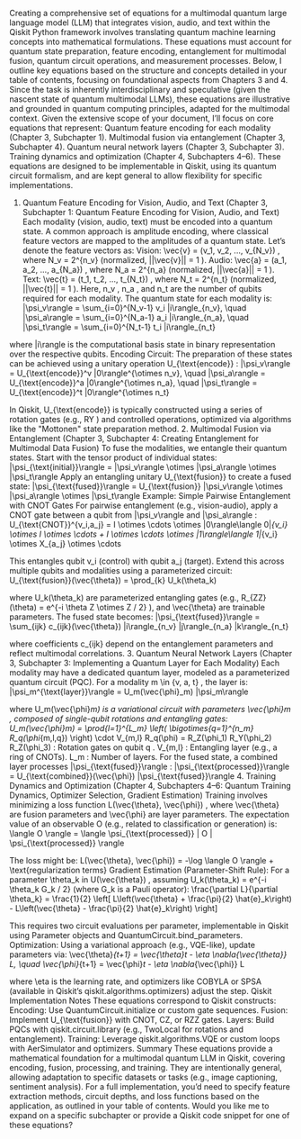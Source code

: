 Creating a comprehensive set of equations for a multimodal quantum large language model (LLM) that integrates vision, audio, and text within the Qiskit Python framework involves translating quantum machine learning concepts into mathematical formulations. These equations must account for quantum state preparation, feature encoding, entanglement for multimodal fusion, quantum circuit operations, and measurement processes. Below, I outline key equations based on the structure and concepts detailed in your table of contents, focusing on foundational aspects from Chapters 3 and 4. Since the task is inherently interdisciplinary and speculative (given the nascent state of quantum multimodal LLMs), these equations are illustrative and grounded in quantum computing principles, adapted for the multimodal context.
Given the extensive scope of your document, I’ll focus on core equations that represent:
Quantum feature encoding for each modality (Chapter 3, Subchapter 1).
Multimodal fusion via entanglement (Chapter 3, Subchapter 4).
Quantum neural network layers (Chapter 3, Subchapter 3).
Training dynamics and optimization (Chapter 4, Subchapters 4–6).
These equations are designed to be implementable in Qiskit, using its quantum circuit formalism, and are kept general to allow flexibility for specific implementations.
1. Quantum Feature Encoding for Vision, Audio, and Text
(Chapter 3, Subchapter 1: Quantum Feature Encoding for Vision, Audio, and Text)
Each modality (vision, audio, text) must be encoded into a quantum state. A common approach is amplitude encoding, where classical feature vectors are mapped to the amplitudes of a quantum state. Let’s denote the feature vectors as:
Vision: 
\vec{v} = (v_1, v_2, ..., v_{N_v})
, where 
N_v = 2^{n_v}
 (normalized, 
||\vec{v}|| = 1
).
Audio: 
\vec{a} = (a_1, a_2, ..., a_{N_a})
, where 
N_a = 2^{n_a}
 (normalized, 
||\vec{a}|| = 1
).
Text: 
\vec{t} = (t_1, t_2, ..., t_{N_t})
, where 
N_t = 2^{n_t}
 (normalized, 
||\vec{t}|| = 1
).
Here, 
n_v
, 
n_a
, and 
n_t
 are the number of qubits required for each modality.
The quantum state for each modality is:
|\psi_v\rangle = \sum_{i=0}^{N_v-1} v_i |i\rangle_{n_v}, \quad |\psi_a\rangle = \sum_{i=0}^{N_a-1} a_i |i\rangle_{n_a}, \quad |\psi_t\rangle = \sum_{i=0}^{N_t-1} t_i |i\rangle_{n_t}

where 
|i\rangle
 is the computational basis state in binary representation over the respective qubits.
Encoding Circuit:
The preparation of these states can be achieved using a unitary operation 
U_{\text{encode}}
:
|\psi_v\rangle = U_{\text{encode}}^v |0\rangle^{\otimes n_v}, \quad |\psi_a\rangle = U_{\text{encode}}^a |0\rangle^{\otimes n_a}, \quad |\psi_t\rangle = U_{\text{encode}}^t |0\rangle^{\otimes n_t}

In Qiskit, 
U_{\text{encode}}
 is typically constructed using a series of rotation gates (e.g., 
RY
) and controlled operations, optimized via algorithms like the "Mottonen" state preparation method.
2. Multimodal Fusion via Entanglement
(Chapter 3, Subchapter 4: Creating Entanglement for Multimodal Data Fusion)
To fuse the modalities, we entangle their quantum states. Start with the tensor product of individual states:
|\psi_{\text{initial}}\rangle = |\psi_v\rangle \otimes |\psi_a\rangle \otimes |\psi_t\rangle
Apply an entangling unitary 
U_{\text{fusion}}
 to create a fused state:
|\psi_{\text{fused}}\rangle = U_{\text{fusion}} |\psi_v\rangle \otimes |\psi_a\rangle \otimes |\psi_t\rangle
Example: Simple Pairwise Entanglement with CNOT Gates
For pairwise entanglement (e.g., vision-audio), apply a CNOT gate between a qubit from 
|\psi_v\rangle
 and 
|\psi_a\rangle
:
U_{\text{CNOT}}^{v_i,a_j} = I \otimes \cdots \otimes |0\rangle\langle 0|_{v_i} \otimes I \otimes \cdots + I \otimes \cdots \otimes |1\rangle\langle 1|_{v_i} \otimes X_{a_j} \otimes \cdots

This entangles qubit 
v_i
 (control) with qubit 
a_j
 (target). Extend this across multiple qubits and modalities using a parameterized circuit:
U_{\text{fusion}}(\vec{\theta}) = \prod_{k} U_k(\theta_k)

where 
U_k(\theta_k)
 are parameterized entangling gates (e.g., 
R_{ZZ}(\theta) = e^{-i \theta Z \otimes Z / 2}
), and 
\vec{\theta}
 are trainable parameters.
The fused state becomes:
|\psi_{\text{fused}}\rangle = \sum_{ijk} c_{ijk}(\vec{\theta}) |i\rangle_{n_v} |j\rangle_{n_a} |k\rangle_{n_t}

where coefficients 
c_{ijk}
 depend on the entanglement parameters and reflect multimodal correlations.
3. Quantum Neural Network Layers
(Chapter 3, Subchapter 3: Implementing a Quantum Layer for Each Modality)
Each modality may have a dedicated quantum layer, modeled as a parameterized quantum circuit (PQC). For a modality 
m \in \{v, a, t\}
, the layer is:
|\psi_m^{\text{layer}}\rangle = U_m(\vec{\phi}_m) |\psi_m\rangle

where 
U_m(\vec{\phi}_m)
 is a variational circuit with parameters 
\vec{\phi}_m
, composed of single-qubit rotations and entangling gates:
U_m(\vec{\phi}_m) = \prod_{l=1}^{L_m} \left( \bigotimes_{q=1}^{n_m} R_q(\phi_{m,l,q}) \right) \cdot V_{m,l}
R_q(\phi) = R_Z(\phi_1) R_Y(\phi_2) R_Z(\phi_3)
: Rotation gates on qubit 
q
.
V_{m,l}
: Entangling layer (e.g., a ring of CNOTs).
L_m
: Number of layers.
For the fused state, a combined layer processes 
|\psi_{\text{fused}}\rangle
:
|\psi_{\text{processed}}\rangle = U_{\text{combined}}(\vec{\phi}) |\psi_{\text{fused}}\rangle
4. Training Dynamics and Optimization
(Chapter 4, Subchapters 4–6: Quantum Training Dynamics, Optimizer Selection, Gradient Estimation)
Training involves minimizing a loss function 
L(\vec{\theta}, \vec{\phi})
, where 
\vec{\theta}
 are fusion parameters and 
\vec{\phi}
 are layer parameters. The expectation value of an observable 
O
 (e.g., related to classification or generation) is:
\langle O \rangle = \langle \psi_{\text{processed}} | O | \psi_{\text{processed}} \rangle

The loss might be:
L(\vec{\theta}, \vec{\phi}) = -\log \langle O \rangle + \text{regularization terms}
Gradient Estimation (Parameter-Shift Rule):
For a parameter 
\theta_k
 in 
U(\vec{\theta})
, assuming 
U_k(\theta_k) = e^{-i \theta_k G_k / 2}
 (where 
G_k
 is a Pauli operator):
\frac{\partial L}{\partial \theta_k} = \frac{1}{2} \left[ L\left(\vec{\theta} + \frac{\pi}{2} \hat{e}_k\right) - L\left(\vec{\theta} - \frac{\pi}{2} \hat{e}_k\right) \right]

This requires two circuit evaluations per parameter, implementable in Qiskit using Parameter objects and QuantumCircuit.bind_parameters.
Optimization:
Using a variational approach (e.g., VQE-like), update parameters via:
\vec{\theta}_{t+1} = \vec{\theta}_t - \eta \nabla_{\vec{\theta}} L, \quad \vec{\phi}_{t+1} = \vec{\phi}_t - \eta \nabla_{\vec{\phi}} L

where 
\eta
 is the learning rate, and optimizers like COBYLA or SPSA (available in Qiskit’s qiskit.algorithms.optimizers) adjust the step.
Qiskit Implementation Notes
These equations correspond to Qiskit constructs:
Encoding: Use QuantumCircuit.initialize or custom gate sequences.
Fusion: Implement 
U_{\text{fusion}}
 with CNOT, CZ, or RZZ gates.
Layers: Build PQCs with qiskit.circuit.library (e.g., TwoLocal for rotations and entanglement).
Training: Leverage qiskit.algorithms.VQE or custom loops with AerSimulator and optimizers.
Summary
These equations provide a mathematical foundation for a multimodal quantum LLM in Qiskit, covering encoding, fusion, processing, and training. They are intentionally general, allowing adaptation to specific datasets or tasks (e.g., image captioning, sentiment analysis). For a full implementation, you’d need to specify feature extraction methods, circuit depths, and loss functions based on the application, as outlined in your table of contents. Would you like me to expand on a specific subchapter or provide a Qiskit code snippet for one of these equations?